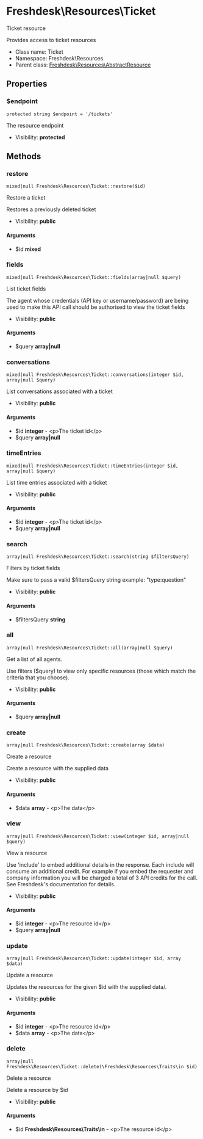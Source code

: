 Freshdesk\Resources\Ticket
===============

Ticket resource

Provides access to ticket resources


* Class name: Ticket
* Namespace: Freshdesk\Resources
* Parent class: [Freshdesk\Resources\AbstractResource](Freshdesk-Resources-AbstractResource.md)





Properties
----------


### $endpoint

    protected string $endpoint = '/tickets'

The resource endpoint



* Visibility: **protected**


Methods
-------


### restore

    mixed|null Freshdesk\Resources\Ticket::restore($id)

Restore a ticket

Restores a previously deleted ticket

* Visibility: **public**


#### Arguments
* $id **mixed**



### fields

    mixed|null Freshdesk\Resources\Ticket::fields(array|null $query)

List ticket fields

The agent whose credentials (API key or username/password) are being used to make this API call should be
authorised to view the ticket fields

* Visibility: **public**


#### Arguments
* $query **array|null**



### conversations

    mixed|null Freshdesk\Resources\Ticket::conversations(integer $id, array|null $query)

List conversations associated with a ticket



* Visibility: **public**


#### Arguments
* $id **integer** - &lt;p&gt;The ticket id&lt;/p&gt;
* $query **array|null**



### timeEntries

    mixed|null Freshdesk\Resources\Ticket::timeEntries(integer $id, array|null $query)

List time entries associated with a ticket



* Visibility: **public**


#### Arguments
* $id **integer** - &lt;p&gt;The ticket id&lt;/p&gt;
* $query **array|null**



### search

    array|null Freshdesk\Resources\Ticket::search(string $filtersQuery)

Filters by ticket fields

Make sure to pass a valid $filtersQuery string example: "type:question"

* Visibility: **public**


#### Arguments
* $filtersQuery **string**



### all

    array|null Freshdesk\Resources\Ticket::all(array|null $query)

Get a list of all agents.

Use filters ($query) to view only specific resources (those which match the criteria that you choose).

* Visibility: **public**


#### Arguments
* $query **array|null**



### create

    array|null Freshdesk\Resources\Ticket::create(array $data)

Create a resource

Create a resource with the supplied data

* Visibility: **public**


#### Arguments
* $data **array** - &lt;p&gt;The data&lt;/p&gt;



### view

    array|null Freshdesk\Resources\Ticket::view(integer $id, array|null $query)

View a resource

Use 'include' to embed additional details in the response. Each include will consume an additional credit.
For example if you embed the requester and company information you will be charged a total of 3 API credits for the call.
See Freshdesk's documentation for details.

* Visibility: **public**


#### Arguments
* $id **integer** - &lt;p&gt;The resource id&lt;/p&gt;
* $query **array|null**



### update

    array|null Freshdesk\Resources\Ticket::update(integer $id, array $data)

Update a resource

Updates the resources for the given $id with the supplied data/.

* Visibility: **public**


#### Arguments
* $id **integer** - &lt;p&gt;The resource id&lt;/p&gt;
* $data **array** - &lt;p&gt;The data&lt;/p&gt;



### delete

    array|null Freshdesk\Resources\Ticket::delete(\Freshdesk\Resources\Traits\in $id)

Delete a resource

Delete a resource by $id

* Visibility: **public**


#### Arguments
* $id **Freshdesk\Resources\Traits\in** - &lt;p&gt;The resource id&lt;/p&gt;


